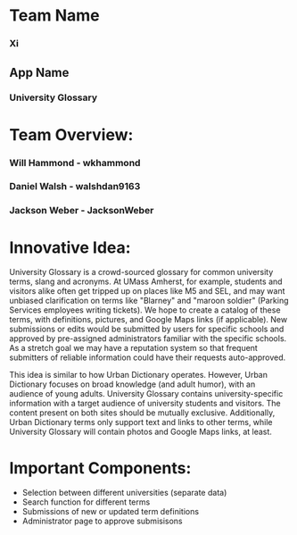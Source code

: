 # Team Name
### Xi

## App Name
### University Glossary

# Team Overview:
### Will Hammond - wkhammond
### Daniel Walsh - walshdan9163
### Jackson Weber - JacksonWeber

# Innovative Idea:
University Glossary is a crowd-sourced glossary for common university terms, slang and acronyms. At UMass Amherst, for example, students and visitors alike often get tripped up on places like M5 and SEL, and may want unbiased clarification on terms like "Blarney" and "maroon soldier" (Parking Services employees writing tickets). We hope to create a catalog of these terms, with definitions, pictures, and Google Maps links (if applicable). New submissions or edits would be submitted by users for specific schools and approved by pre-assigned administrators familiar with the specific schools. As a stretch goal we may have a reputation system so that frequent submitters of reliable information could have their requests auto-approved.

This idea is similar to how Urban Dictionary operates. However, Urban Dictionary focuses on broad knowledge (and adult humor), with an audience of young adults. University Glossary contains university-specific information with a target audience of university students and visitors. The content present on both sites should be mutually exclusive. Additionally, Urban Dictionary terms only support text and links to other terms, while University Glossary will contain photos and Google Maps links, at least.

# Important Components:
- Selection between different universities (separate data)
- Search function for different terms
- Submissions of new or updated term definitions
- Administrator page to approve submisisons